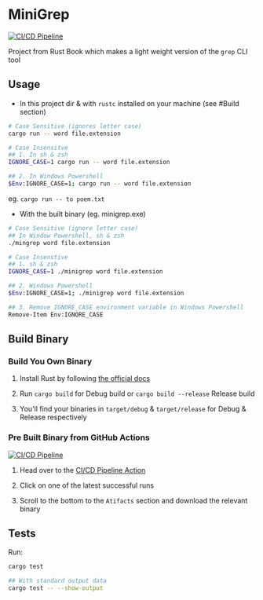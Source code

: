 # MiniGrep

[![CI/CD Pipeline](https://github.com/racka98/minigrep-rust/actions/workflows/ci-cd-pipeline.yml/badge.svg?branch=master)](https://github.com/racka98/minigrep-rust/actions/workflows/ci-cd-pipeline.yml)

Project from Rust Book which makes a light weight version of the `grep` CLI tool

## Usage

- In this project dir & with `rustc` installed on your machine (see #Build section)

```sh
# Case Sensitive (ignores letter case)
cargo run -- word file.extension

# Case Insensitve
## 1. In sh & zsh
IGNORE_CASE=1 cargo run -- word file.extension

## 2. In Windows Powershell
$Env:IGNORE_CASE=1; cargo run -- word file.extension
```

eg. `cargo run -- to poem.txt`

- With the built binary (eg. minigrep.exe)

```sh
# Case Sensitive (ignore letter case)
## In Window Powershell, sh & zsh
./mingrep word file.extension

# Case Insenstive
## 1. sh & zsh
IGNORE_CASE=1 ./minigrep word file.extension

## 2. Windows Powershell
$Env:IGNORE_CASE=1; ./minigrep word file.extension

## 3. Remove IGNORE_CASE environment variable in Windows Powershell
Remove-Item Env:IGNORE_CASE
```

## Build Binary

### Build You Own Binary

1. Install Rust by following [the official docs](https://www.rust-lang.org/tools/install)

2. Run `cargo build` for Debug build or `cargo build --release` Release build

3. You'll find your binaries in `target/debug` & `target/release` for Debug & Release respectively


### Pre Built Binary from GitHub Actions

[![CI/CD Pipeline](https://github.com/racka98/minigrep-rust/actions/workflows/ci-cd-pipeline.yml/badge.svg?branch=master)](https://github.com/racka98/minigrep-rust/actions/workflows/ci-cd-pipeline.yml)

1. Head over to the [CI/CD Pipeline Action](https://github.com/racka98/minigrep-rust/actions/workflows/ci-cd-pipeline.yml)

2. Click on one of the latest successful runs

3. Scroll to the bottom to the `Atifacts` section and download the relevant binary

## Tests

Run:

```sh
cargo test

## With standard output data
cargo test -- --show-output
```
